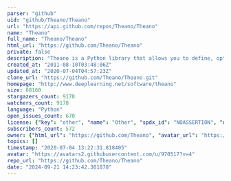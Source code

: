 ```yaml
---
parser: "github"
uid: "github/Theano/Theano"
url: "https://api.github.com/repos/Theano/Theano"
name: "Theano"
full_name: "Theano/Theano"
html_url: "https://github.com/Theano/Theano"
private: false
description: "Theano is a Python library that allows you to define, optimize, and evaluate mathematical expressions involving multi-dimensional arrays efficiently. It can use GPUs and perform efficient symbolic differentiation."
created_at: "2011-08-10T03:48:06Z"
updated_at: "2020-07-04T04:57:23Z"
clone_url: "https://github.com/Theano/Theano.git"
homepage: "http://www.deeplearning.net/software/theano"
size: 68160
stargazers_count: 9178
watchers_count: 9178
language: "Python"
open_issues_count: 670
license: {"key": "other", "name": "Other", "spdx_id": "NOASSERTION", "url": null, "node_id": "MDc6TGljZW5zZTA="}
subscribers_count: 572
owner: {"html_url": "https://github.com/Theano", "avatar_url": "https://avatars2.githubusercontent.com/u/970517?v=4", "login": "Theano", "type": "Organization"}
topics: []
timestamp: "2020-07-04 13:22:31.818405"
avatar: "https://avatars2.githubusercontent.com/u/970517?v=4"
repo_url: "https://github.com/Theano/Theano"
date: "2024-09-21 14:23:42.301878"
---
```

